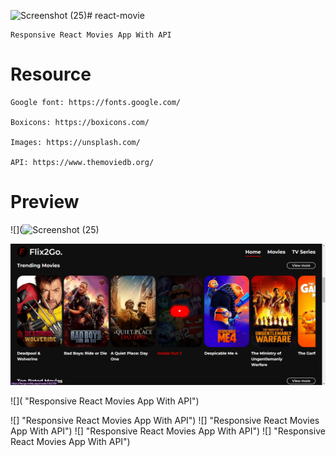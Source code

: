 ![Screenshot (25)](https://github.com/user-attachments/assets/79717fb1-214d-4c10-97bc-4fdbaa4ce52d)# react-movie

    Responsive React Movies App With API


# Resource

    Google font: https://fonts.google.com/

    Boxicons: https://boxicons.com/

    Images: https://unsplash.com/

    API: https://www.themoviedb.org/

# Preview

![](![Screenshot (25)](https://github.com/user-attachments/assets/34377af7-98d5-4fe4-88e2-9d652f270c43
 "Responsive React Movies App With API")

!["](https://github.com/Omkar7910/react-movie-main/blob/main/images/Screenshot%20(26).png "Responsive React Movies App With API")

![]( "Responsive React Movies App With API")

![] "Responsive React Movies App With API")
![] "Responsive React Movies App With API")
![] "Responsive React Movies App With API")
![] "Responsive React Movies App With API")

